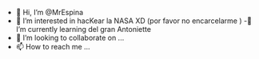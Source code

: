 - 👋 Hi, I’m @MrEspina
- 👀 I’m interested in hacKear la NASA XD (por favor  no encarcelarme )
-🌱 I’m currently learning del gran Antoniette
- 💞️ I’m looking to collaborate on ...
- 📫 How to reach me ...

<!---
MrEspina/MrEspina is a ✨ special ✨ repository because its `README.md` (this file) appears on your GitHub profile.
You can click the Preview link to take a look at your changes.
--->
